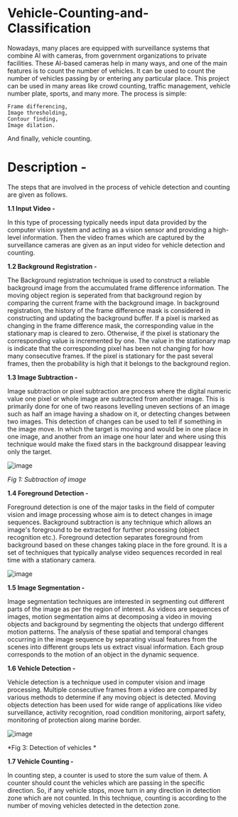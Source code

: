# Vehicle-Counting-and-Classification
Nowadays, many places are equipped with surveillance systems that combine AI with cameras, from government organizations to private facilities. These AI-based cameras help in many ways, and one of the main features is to count the number of vehicles. It can be used to count the number of vehicles passing by or entering any particular place. This project can be used in many areas like crowd counting, traffic management, vehicle number plate, sports, and many more.  The process is simple:

    Frame differencing,
    Image thresholding,
    Contour finding,
    Image dilation.

And finally, vehicle counting.

# Description -

The steps that are involved in the process of vehicle detection and counting are given as follows.  

**1.1 Input Video -**

In this type of processing typically needs input data provided by the computer vision system and acting as a vision sensor and providing a high-level information. Then the video frames which are captured by the surveillance cameras are given as an input video for vehicle detection and counting. 

**1.2 Background Registration -**

 The Background registration technique is used to construct a reliable background image from the accumulated frame difference information. The moving object region is seperated from that background region by comparing the current frame with the background image. In background registration, the history of the frame difference mask is considered in constructing and updating the background buffer. If a pixel is marked as changing in the frame difference mask, the corresponding value in the stationary map is cleared to zero. Otherwise, if the pixel is stationary the corresponding value is incremented by one. The value in the stationary map is indicate that the corresponding pixel has been not changing for how many consecutive frames. If the pixel is stationary for the past several frames, then the probability is high that it belongs to the background region.  
 
**1.3 Image Subtraction -**

Image subtraction or pixel subtraction are process where the digital numeric value one pixel or whole image are subtracted from another image. This is primarily done for one of two reasons levelling uneven sections of an image such as half an image having a shadow on it, or detecting changes between two images.  This detection of changes can be used to tell if something in the image move. In which the target is moving and would be in one place in one image, and another from an image one hour later and where using this technique would make the fixed stars in the background disappear leaving only the target. 
 
 ![image](https://user-images.githubusercontent.com/105040357/207526521-b3eaaf0a-c512-410a-af25-93c8d259417e.png)
 
*Fig 1: Subtraction of image* 

**1.4 Foreground Detection -**

Foreground detection is one of the major tasks in the field of computer vision and image processing whose aim is to detect changes in image sequences. Background subtraction is any technique which allows an image's foreground to be extracted for further processing (object recognition etc.). Foreground detection separates foreground from background based on these changes taking place in the fore ground. It is a set of techniques that typically analyse video sequences recorded in real time with a stationary camera. 
 
 ![image](https://user-images.githubusercontent.com/105040357/207526389-d8371c68-e473-43eb-8bdd-d231711c60fd.png)
 
**1.5 Image Segmentation -**


Image segmentation techniques are interested in segmenting out different parts of the image as per the region of interest. As videos are sequences of images, motion segmentation aims at decomposing a video in moving objects and background by segmenting the objects that undergo different motion patterns. The analysis of these spatial and temporal changes occurring in the image sequence by separating visual features from     the scenes into different groups lets us extract visual information. Each group corresponds to the motion of an object in the dynamic sequence. 

**1.6 Vehicle Detection -**

Vehicle detection is a technique used in computer vision and image processing. Multiple consecutive frames from a video are compared by various methods to determine if any moving object is detected. Moving objects detection has been used for wide range of applications like video surveillance, activity recognition, road condition monitoring, airport safety, monitoring of protection along marine border.  

![image](https://user-images.githubusercontent.com/105040357/207526601-53bfe082-51e5-4e96-95c6-39ca662538d8.png)

*Fig 3: Detection of vehicles *
 
**1.7 Vehicle Counting -**

In counting step, a counter is used to store the sum value of them. A counter should count the vehicles which are passing in the specific direction. So, if any vehicle stops, move turn in any direction in detection zone which are not counted. In this technique, counting is according to the number of moving vehicles detected in the detection zone. 
